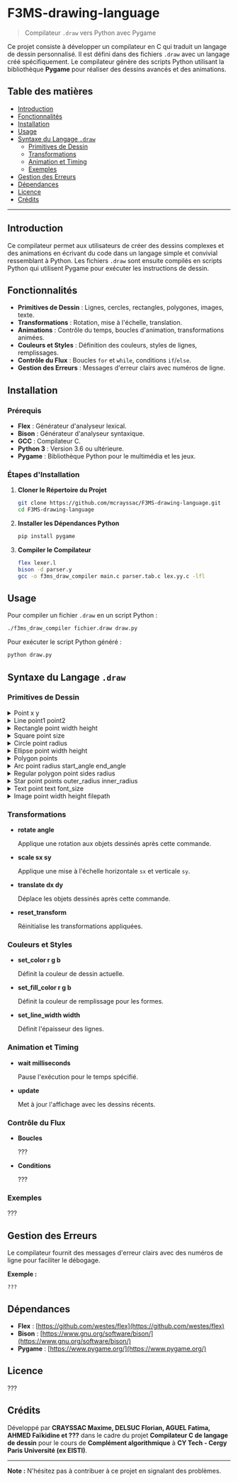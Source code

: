 # F3MS-drawing-language

> Compilateur `.draw` vers Python avec Pygame

Ce projet consiste à développer un compilateur en C qui traduit un langage de dessin personnalisé. Il est défini dans des fichiers `.draw` avec un langage créé spécifiquement. Le compilateur génère des scripts Python utilisant la bibliothèque **Pygame** pour réaliser des dessins avancés et des animations.

## Table des matières

- [Introduction](#introduction)
- [Fonctionnalités](#fonctionnalités)
- [Installation](#installation)
- [Usage](#usage)
- [Syntaxe du Langage `.draw`](#syntaxe-du-langage-draw)
  - [Primitives de Dessin](#primitives-de-dessin)
  - [Transformations](#transformations)
  - [Animation et Timing](#animation-et-timing)
  - [Exemples](#exemples)
- [Gestion des Erreurs](#gestion-des-erreurs)
- [Dépendances](#dépendances)
- [Licence](#licence)
- [Crédits](#crédits)

---

## Introduction

Ce compilateur permet aux utilisateurs de créer des dessins complexes et des animations en écrivant du code dans un langage simple et convivial ressemblant à Python. Les fichiers `.draw` sont ensuite compilés en scripts Python qui utilisent Pygame pour exécuter les instructions de dessin.

## Fonctionnalités

- **Primitives de Dessin** : Lignes, cercles, rectangles, polygones, images, texte.
- **Transformations** : Rotation, mise à l'échelle, translation.
- **Animations** : Contrôle du temps, boucles d'animation, transformations animées.
- **Couleurs et Styles** : Définition des couleurs, styles de lignes, remplissages.
- **Contrôle du Flux** : Boucles `for` et `while`, conditions `if`/`else`.
- **Gestion des Erreurs** : Messages d'erreur clairs avec numéros de ligne.

## Installation

### Prérequis

- **Flex** : Générateur d'analyseur lexical.
- **Bison** : Générateur d'analyseur syntaxique.
- **GCC** : Compilateur C.
- **Python 3** : Version 3.6 ou ultérieure.
- **Pygame** : Bibliothèque Python pour le multimédia et les jeux.

### Étapes d'Installation

1. **Cloner le Répertoire du Projet**

   ```bash
   git clone https://github.com/mcrayssac/F3MS-drawing-language.git
   cd F3MS-drawing-language
   ```

2. **Installer les Dépendances Python**

   ```bash
   pip install pygame
   ```

3. **Compiler le Compilateur**

   ```bash
   flex lexer.l
   bison -d parser.y
   gcc -o f3ms_draw_compiler main.c parser.tab.c lex.yy.c -lfl
   ```

## Usage

Pour compiler un fichier `.draw` en un script Python :

```bash
./f3ms_draw_compiler fichier.draw draw.py
```

Pour exécuter le script Python généré :

```bash
python draw.py
```

## Syntaxe du Langage `.draw`

### Primitives de Dessin


<details>
  <summary>Point x y</summary>

#### **Point x y**

##### Description

> Dessine un point dans un environnement 2D
> 

##### Syntaxe

```python
point(x,y);
```

##### Paramètres

> `float x` : abscisse
> `float y` : ordonnée
>

</details>

<details>
  <summary>Line point1 point2</summary>

#### **Line point1 point2**

##### Description

> Dessine un ligne en indiquant ses deux extrémités
> 

##### Syntaxe

```python
line(point1,point2);
```

##### Paramètres

> `point point1` : première extrémité de la ligne
> `point point2` : deuxième extrémité de la ligne
>

</details>

<details>
  <summary>Rectangle point width height</summary>

#### **Rectangle point width height**

##### Description

> Dessine un rectangle en indiquant son coin supérieur gauche et ses dimensions

##### Syntaxe

```python
rectangle(point,width,height);
```

##### Paramètres

> `point point` : coin supérieur gauche du rectangle
> `float width` : largeur du rectangle
> `float height` : hauteur du rectangle
>

</details>

<details>
  <summary>Square point size</summary>

#### **Square point size**

##### Description

> Dessine un carré dans l’environnement en 2D, avec comme extrémité haut-gauche comme point de départ.
> 

##### Syntaxe

```python
square(point,size);
```

##### Paramètres

> `point point` : coin supérieur gauche du carré
> `float size` : taille d'un côté du carré
> 

</details>

<details>
  <summary>Circle point radius</summary>

#### **Circle point radius**

##### Description

> Dessine un cercle dans l’environnement en 2D, centré sur le point donné.
> 

##### Syntaxe

```python
circle(point,radius);
```

##### Paramètres

> `point point` : centre du cercle
> `float radius` : rayon du cercle
> 

</details>

<details>
  <summary>Ellipse point width height</summary>

#### **Ellipse point width height**

##### Description

> Dessine une ellipse dans l’environnement en 2D, centrée sur le point donné.
> 

##### Syntaxe

```python
ellipse(point,width,height);
```

##### Paramètres

> `point point` : centre de l’ellipse
> `float width` : largeur de l’ellipse
> `float height` : hauteur de l’ellipse
> 

</details>

<details>
  <summary>Polygon points</summary>

#### **Polygon points**

##### Description

> Dessine un polygon dans l’environnement en 2D, à partir d’une liste de points donnés.
> 

##### Syntaxe

```python
polygon(points);
```

##### Paramètres

> `list points` : liste de points du polygon
> 

</details>

<details>
  <summary>Arc point radius start_angle end_angle</summary>

#### **Arc point radius start_angle end_angle**

##### Description

> Dessine un arc dans l’environnement en 2D, centré sur le point donné.
> 

##### Syntaxe

```python
arc(point,radius,start_angle,end_angle);
```

##### Paramètres

> `point point` : centre de l’arc
> `float radius` : rayon de l’arc
> `int start_angle` : angle de début de l’arc
> `int end_angle` : angle de fin de l’arc
> 

</details>

<details>
  <summary>Regular polygon point sides radius</summary>

#### **Regular polygon point sides radius**

##### Description

> Dessine un polygone régulier dans l’environnement en 2D.
> 

##### Syntaxe

```python
regular_polygon(point,sides,radius);
```

##### Paramètres

> `point point` : centre du polygone
> `int sides` : nombre de côtés du polygone
> `float radius` : rayon du polygone par lesquels les sommets passent
> 

</details>

<details>
  <summary>Star point points outer_radius inner_radius</summary>

#### **Star point points outer_radius inner_radius**

##### Description

> Dessine une étoile dans l’environnement en 2D.
> 

##### Syntaxe

```python
star(point,points,outer_radius,inner_radius);
```

##### Paramètres

> `point point` : centre de l’étoile
> `int points` : nombre de points extérieurs de l’étoile
> `float outer_radius` : rayon extérieur de l’étoile
> `float inner_radius` : rayon intérieur de l’étoile
> 

</details>

<details>
  <summary>Text point text font_size</summary>

#### **Text point text font_size**

##### Description

> Dessine un texte dans l’environnement en 2D avec différents paramètres.
> 

##### Syntaxe

```python
text(point,text,font_size);
```

##### Paramètres

> `point point` : position de départ du texte à afficher
> `string text` : texte à afficher
> `int font_size` : taille de la police du texte
> 

</details>

<details>
  <summary>Image point width height filepath</summary>

#### **Image point width height filepath**

##### Description

> Dessine une image dans l’environnement en 2D avec une certaine taille.
> 

##### Syntaxe

```python
image(point,width,height,filepath);
```

##### Paramètres

> `point point` : position de l’image à dessiner
> `float width` : largeur de l’image
> `float height` : hauteur de l’image
> `string filepath` : chemin du fichier image
> 

</details>

### Transformations

- **rotate angle**

  Applique une rotation aux objets dessinés après cette commande.

- **scale sx sy**

  Applique une mise à l'échelle horizontale `sx` et verticale `sy`.

- **translate dx dy**

  Déplace les objets dessinés après cette commande.

- **reset_transform**

  Réinitialise les transformations appliquées.

### Couleurs et Styles

- **set_color r g b**

  Définit la couleur de dessin actuelle.

- **set_fill_color r g b**

  Définit la couleur de remplissage pour les formes.

- **set_line_width width**

  Définit l'épaisseur des lignes.

### Animation et Timing

- **wait milliseconds**

  Pause l'exécution pour le temps spécifié.

- **update**

  Met à jour l'affichage avec les dessins récents.

### Contrôle du Flux

- **Boucles**

  ???

- **Conditions**

  ???

### Exemples

???

## Gestion des Erreurs

Le compilateur fournit des messages d'erreur clairs avec des numéros de ligne pour faciliter le débogage.

**Exemple :**

```plaintext
???
```

## Dépendances

- **Flex** : [https://github.com/westes/flex](https://github.com/westes/flex)
- **Bison** : [https://www.gnu.org/software/bison/](https://www.gnu.org/software/bison/)
- **Pygame** : [https://www.pygame.org/](https://www.pygame.org/)

## Licence

???

## Crédits

Développé par **CRAYSSAC Maxime, DELSUC Florian, AGUEL Fatima, AHMED Faïkidine et ???** dans le cadre du projet **Compilateur C de langage de dessin** pour le cours de **Complément algorithmique** à **CY Tech - Cergy Paris Université (ex EISTI)**.

---

**Note :** N'hésitez pas à contribuer à ce projet en signalant des problèmes.